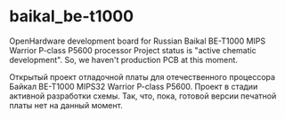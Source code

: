 # baikal_be-t1000
OpenHardware development board for Russian Baikal BE-T1000 MIPS Warrior P-class P5600 processor
Project status is "active chematic development". So, we haven't production PCB at this moment.

Открытый проект отладочной платы для отечественного процессора Байкал BE-T1000 MIPS32 Warrior P-class P5600.
Проект в стадии активной разработки схемы. Так, что, пока, готовой версии печатной платы нет на данный момент.
